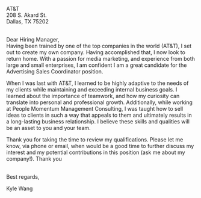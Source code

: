 AT&T <br>
208 S. Akard St. <br>
Dallas, TX 75202 <br>


<br>
Dear Hiring Manager,

<br>
Having been trained by one of the top companies in the world (AT&T), I set out to create my own company. Having accomplished that, I now look to return home. With a passion for media marketing, and experience from both large and small enterprises, I am confident I am a great candidate for the Advertising Sales Coordinator position. 

When I was last with AT&T, I learned to be highly adaptive to the needs of my clients while maintaining and exceeding internal business goals. I learned about the importance of teamwork, and how my curiosity can translate into personal and professional growth. Additionally, while working at People Momentum Management Consulting, I was taught how to sell ideas to clients in such a way that appeals to them and ultimately results in a long-lasting business relationship. I believe these skills and qualities will be an asset to you and your team.

Thank you for taking the time to review my qualifications. Please let me know, via phone or email, when would be a good time to further discuss my interest and my potential contributions in this position (ask me about my company!). Thank you


<br>
Best regards,

Kyle Wang
